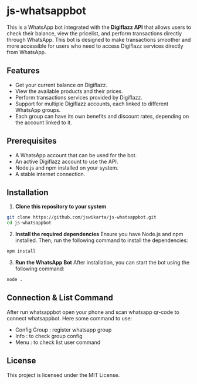 # js-whatsappbot
This is a WhatsApp bot integrated with the **Digiflazz API** that allows users to check their balance, view the pricelist, and perform transactions directly through WhatsApp. This bot is designed to make transactions smoother and more accessible for users who need to access Digiflazz services directly from WhatsApp.


## Features
- Get your current balance on Digiflazz.
- View the available products and their prices.
- Perform transactions services provided by Digiflazz.
- Support for multiple Digiflazz accounts, each linked to different WhatsApp groups.
- Each group can have its own benefits and discount rates, depending on the account linked to it.

## Prerequisites
- A WhatsApp account that can be used for the bot.
- An active Digiflazz account to use the API.
- Node.js and npm installed on your system.
- A stable internet connection.

## Installation

1. **Clone this repository to your system**
```bash
git clone https://github.com/jswikarta/js-whatsappbot.git
cd js-whatsappbot
```

2. **Install the required dependencies**
Ensure you have Node.js and npm installed. Then, run the following command to install the dependencies:
```bash
npm install
```

3. **Run the WhatsApp Bot**
After installation, you can start the bot using the following command:
```bash
node .
```
## Connection & List Command
After run whatsappbot open your phone and scan whatsapp qr-code to connect whatsappbot. Here some command to use:
- Config Group : register whatsapp group
- Info : to check group config
- Menu : to check list user command

## License
This project is licensed under the MIT License.
